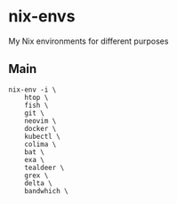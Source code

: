 # nix-envs
My Nix environments for different purposes

## Main
```
nix-env -i \
	htop \
	fish \
	git \
	neovim \
	docker \
	kubectl \
	colima \
	bat \
	exa \
	tealdeer \
	grex \
	delta \
	bandwhich \
```
